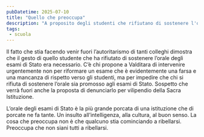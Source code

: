 ```yaml
---
pubDatetime: 2025-07-10
title: "Quello che preoccupa"
description: "A proposito degli studenti che rifiutano di sostenere l'orale agli esami di Stato."
tags: 
 - scuola
---
```


Il fatto che stia facendo venir fuori l’autoritarismo di tanti colleghi dimostra che il gesto di quello studente che ha rifiutato di sostenere l’orale degli esami di Stato era necessario. C’è chi propone a Valditara di intervenire urgentemente non per riformare un esame che è evidentemente una farsa e una mancanza di rispetto verso gli studenti, ma per impedire che chi si rifiuta di sostenere l’orale sia promosso agli esami di Stato. Sospetto che verrà fuori anche la proposta di denunciarlo per vilipendio della Sacra Istituzione.

L’orale degli esami di Stato è la più grande porcata di una istituzione che di porcate ne fa tante. Un insulto all’intelligenza, alla cultura, al buon senso. La cosa che preoccupa non è che qualcuno stia cominciando a ribellarsi. Preoccupa che non siani tutti a ribellarsi.